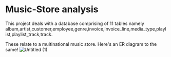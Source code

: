 # Music-Store analysis
This project deals with a database comprising of 11 tables namely album,artist,customer,employee,genre,invoice,invoice_line,media_type,playlist,playlist_track,track.

These relate to a multinational music store. 
Here's an ER diagram to the same!
![Untitled (1)](https://github.com/hamharsh/Song-store/assets/84961819/74841161-131c-4a01-bbe5-8da907abf4b6)
